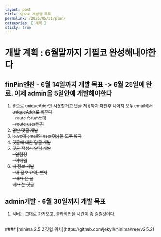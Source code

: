 ```yaml
---
layout: post
title: 앞으로 개발할 목록
permalink: /2025/05/31/plan/
categories: [ 계획 ]
sticky: true
---
```

# 개발 계획 : 6월말까지 기필코 완성해내야한다
## finPin엔진 - 6월 14일까지 개발 목표 -> 6월 25일에 완료. 이제 admin을 5일안에 개발해야한다
1. ~~앞으로 uniqueAddr만 사용할거고 댓글 저장까지 마친후 나머지 모두 email에서 uniqueAddr로 바꾼다<br>- route forum변경<br>- route user변경~~
1. ~~일반 댓글 개발~~
2. ~~lo_ve에 email와 userObj 둘 모두 넣자~~
3. ~~댓글에 대한 답글 개발~~
4. ~~댓글 작성시 알림 개발<br>- 알림창<br>- 이메일~~
5. ~~내 정보 개발<br>- 내 정보 요약, 뱃지<br>- 내가 쓴 글<br>내가 쓴 댓글~~

## admin개발 - 6월 30일까지 개발 목표
1. 서버는 그대로 가져오고, 클라작업을 시간이 좀 걸릴것이다.
<br>
#### [minima 2.5.2 깃헙 위치](https://github.com/jekyll/minima/tree/v2.5.2)